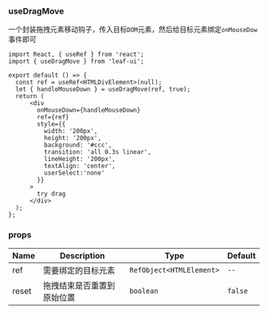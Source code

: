 ### useDragMove
一个封装拖拽元素移动钩子，传入目标`DOM`元素，然后给目标元素绑定`onMouseDow`事件即可
```tsx
import React, { useRef } from 'react';
import { useDragMove } from 'leaf-ui';

export default () => {
  const ref = useRef<HTMLDivElement>(null);
  let { handleMouseDown } = useDragMove(ref, true);
  return (
      <div
        onMouseDown={handleMouseDown}
        ref={ref}
        style={{
          width: '200px',
          height: '200px',
          background: '#ccc',
          transition: 'all 0.3s linear',
          lineHeight: '200px',
          textAlign: 'center',
          userSelect:'none'
        }}
      >
        try drag
      </div>
  );
};
```
### props
| Name | Description   | Type | Default |
|------|---------------|-----|---------|
| ref  | 需要绑定的目标元素     | `RefObject<HTMLElement>`    | `--`    |
| reset | 拖拽结束是否重置到原始位置 |  `boolean`   | `false` |
